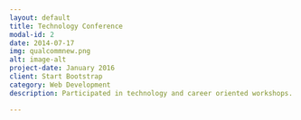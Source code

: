 ```yaml
---
layout: default
title: Technology Conference 
modal-id: 2
date: 2014-07-17
img: qualcommnew.png
alt: image-alt
project-date: January 2016
client: Start Bootstrap
category: Web Development
description: Participated in technology and career oriented workshops. Learned about the wireless industry and took part in a hackathon. Learn more about the conference [here](http://publish.illinois.edu/engineering-mep/files/2014/11/DECA-2015-Handout.pdf)

---
```

